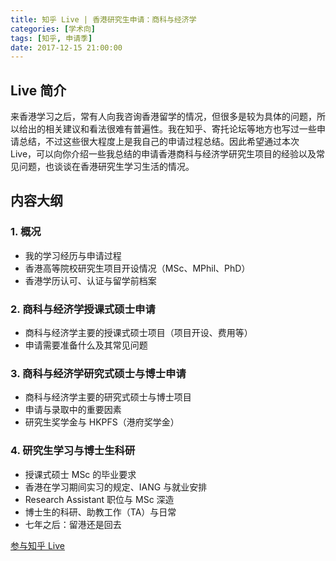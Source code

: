```yaml
---
title: 知乎 Live | 香港研究生申请：商科与经济学
categories: [学术向]
tags: [知乎, 申请季]
date: 2017-12-15 21:00:00
---
```


## Live 简介
来香港学习之后，常有人向我咨询香港留学的情况，但很多是较为具体的问题，所以给出的相关建议和看法很难有普遍性。我在知乎、寄托论坛等地方也写过一些申请总结，不过这些很大程度上是我自己的申请过程总结。因此希望通过本次 Live，可以向你介绍一些我总结的申请香港商科与经济学研究生项目的经验以及常见问题，也谈谈在香港研究生学习生活的情况。
<!-- more -->

## 内容大纲
### 1. 概况
  - 我的学习经历与申请过程
  - 香港高等院校研究生项目开设情况（MSc、MPhil、PhD）
  - 香港学历认可、认证与留学前档案

### 2. 商科与经济学授课式硕士申请
  - 商科与经济学主要的授课式硕士项目（项目开设、费用等）
  - 申请需要准备什么及其常见问题

### 3. 商科与经济学研究式硕士与博士申请
  - 商科与经济学主要的研究式硕士与博士项目
  - 申请与录取中的重要因素
  - 研究生奖学金与 HKPFS（港府奖学金）

### 4. 研究生学习与博士生科研
  - 授课式硕士 MSc 的毕业要求
  - 香港在学习期间实习的规定、IANG 与就业安排
  - Research Assistant 职位与 MSc 深造
  - 博士生的科研、助教工作（TA）与日常
  - 七年之后：留港还是回去

[参与知乎 Live](https://www.zhihu.com/lives/922106856669868032)
